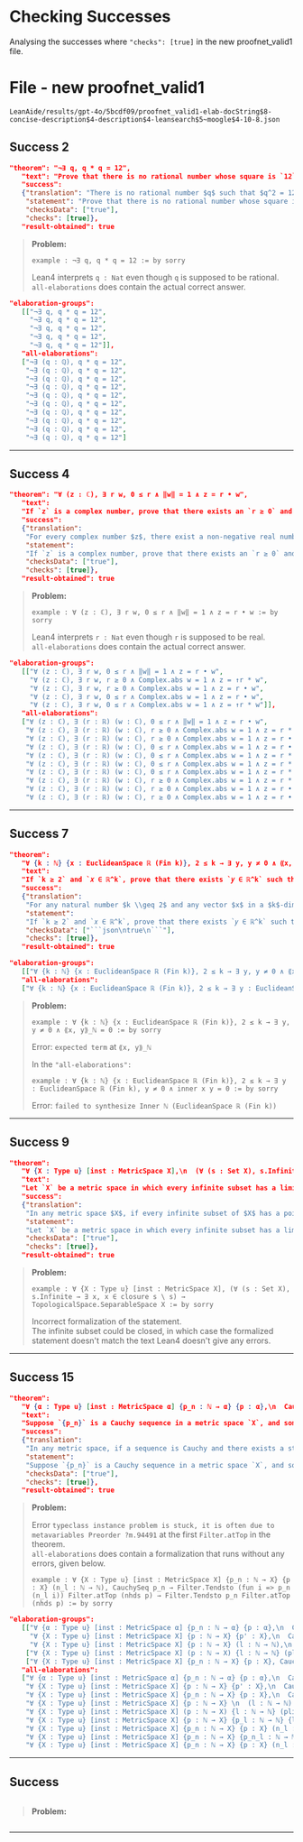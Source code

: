 # Checking Successes

Analysing the successes where `"checks": [true]` in the new proofnet_valid1 file.

# File - new proofnet_valid1

`LeanAide/results/gpt-4o/5bcdf09/proofnet_valid1-elab-docString$8-concise-description$4-description$4-leansearch$5~moogle$4-10-8.json`

## Success 2

```json
"theorem": "¬∃ q, q * q = 12",
   "text": "Prove that there is no rational number whose square is `12`.",
   "success":
   {"translation": "There is no rational number $q$ such that $q^2 = 12$.",
    "statement": "Prove that there is no rational number whose square is `12`.",
    "checksData": ["true"],
    "checks": [true]},
   "result-obtained": true
```

> **Problem:**  
>
> ```lean4
> example : ¬∃ q, q * q = 12 := by sorry
> ```
>
> Lean4 interprets `q : Nat` even though `q` is supposed to be rational.  
> `all-elaborations` does contain the actual correct answer.

```json
"elaboration-groups":
   [["¬∃ q, q * q = 12",
     "¬∃ q, q * q = 12",
     "¬∃ q, q * q = 12",
     "¬∃ q, q * q = 12",
     "¬∃ q, q * q = 12"]],
   "all-elaborations":
   ["¬∃ (q : ℚ), q * q = 12",
    "¬∃ (q : ℚ), q * q = 12",
    "¬∃ (q : ℚ), q * q = 12",
    "¬∃ (q : ℚ), q * q = 12",
    "¬∃ (q : ℚ), q * q = 12",
    "¬∃ (q : ℚ), q * q = 12",
    "¬∃ (q : ℚ), q * q = 12",
    "¬∃ (q : ℚ), q * q = 12",
    "¬∃ (q : ℚ), q * q = 12",
    "¬∃ (q : ℚ), q * q = 12"]
```

---

## Success 4

```json
"theorem": "∀ (z : ℂ), ∃ r w, 0 ≤ r ∧ ‖w‖ = 1 ∧ z = r • w",
   "text":
   "If `z` is a complex number, prove that there exists an `r ≥ 0` and a complex number `w` with `| w | = 1` such that `z = rw`.",
   "success":
   {"translation":
    "For every complex number $z$, there exist a non-negative real number $r$ and a complex number $w$ with norm $1$ such that $z = r \\cdot w$.",
    "statement":
    "If `z` is a complex number, prove that there exists an `r ≥ 0` and a complex number `w` with `| w | = 1` such that `z = rw`.",
    "checksData": ["true"],
    "checks": [true]},
   "result-obtained": true
```

> **Problem:**  
> 
> ```lean4
> example : ∀ (z : ℂ), ∃ r w, 0 ≤ r ∧ ‖w‖ = 1 ∧ z = r • w := by sorry
> ```
>
> Lean4 interprets `r : Nat` even though `r` is supposed to be real.  
> `all-elaborations` does contain the actual correct answer.

```json
"elaboration-groups":
   [["∀ (z : ℂ), ∃ r w, 0 ≤ r ∧ ‖w‖ = 1 ∧ z = r • w",
     "∀ (z : ℂ), ∃ r w, r ≥ 0 ∧ Complex.abs w = 1 ∧ z = ↑r * w",
     "∀ (z : ℂ), ∃ r w, r ≥ 0 ∧ Complex.abs w = 1 ∧ z = r • w",
     "∀ (z : ℂ), ∃ r w, 0 ≤ r ∧ Complex.abs w = 1 ∧ z = r • w",
     "∀ (z : ℂ), ∃ r w, 0 ≤ r ∧ Complex.abs w = 1 ∧ z = ↑r * w"]],
   "all-elaborations":
   ["∀ (z : ℂ), ∃ (r : ℝ) (w : ℂ), 0 ≤ r ∧ ‖w‖ = 1 ∧ z = r • w",
    "∀ (z : ℂ), ∃ (r : ℝ) (w : ℂ), r ≥ 0 ∧ Complex.abs w = 1 ∧ z = r * w",
    "∀ (z : ℂ), ∃ (r : ℝ) (w : ℂ), r ≥ 0 ∧ Complex.abs w = 1 ∧ z = r • w",
    "∀ (z : ℂ), ∃ (r : ℝ) (w : ℂ), 0 ≤ r ∧ Complex.abs w = 1 ∧ z = r • w",
    "∀ (z : ℂ), ∃ (r : ℝ) (w : ℂ), 0 ≤ r ∧ Complex.abs w = 1 ∧ z = r * w",
    "∀ (z : ℂ), ∃ (r : ℝ) (w : ℂ), 0 ≤ r ∧ Complex.abs w = 1 ∧ z = r * w",
    "∀ (z : ℂ), ∃ (r : ℝ) (w : ℂ), 0 ≤ r ∧ Complex.abs w = 1 ∧ z = r * w",
    "∀ (z : ℂ), ∃ (r : ℝ) (w : ℂ), r ≥ 0 ∧ Complex.abs w = 1 ∧ z = r * w",
    "∀ (z : ℂ), ∃ (r : ℝ) (w : ℂ), r ≥ 0 ∧ Complex.abs w = 1 ∧ z = r • w",
    "∀ (z : ℂ), ∃ (r : ℝ) (w : ℂ), r ≥ 0 ∧ Complex.abs w = 1 ∧ z = r • w"]
```

---

## Success 7

```json
"theorem":
   "∀ {k : ℕ} {x : EuclideanSpace ℝ (Fin k)}, 2 ≤ k → ∃ y, y ≠ 0 ∧ ⟪x, y⟫_ℕ = 0",
   "text":
   "If `k ≥ 2` and `𝑥 ∈ ℝ^k`, prove that there exists `𝑦 ∈ ℝ^k` such that `𝑦 ≠ 0` but `𝑥 ⋅ 𝑦 = 0`.",
   "success":
   {"translation":
    "For any natural number $k \\geq 2$ and any vector $x$ in a $k$-dimensional Euclidean space, there exists a non-zero vector $y$ such that the dot product of $x$ and $y$ is zero.",
    "statement":
    "If `k ≥ 2` and `𝑥 ∈ ℝ^k`, prove that there exists `𝑦 ∈ ℝ^k` such that `𝑦 ≠ 0` but `𝑥 ⋅ 𝑦 = 0`.",
    "checksData": ["```json\ntrue\n```"],
    "checks": [true]},
   "result-obtained": true
```

```json
"elaboration-groups":
   [["∀ {k : ℕ} {x : EuclideanSpace ℝ (Fin k)}, 2 ≤ k → ∃ y, y ≠ 0 ∧ ⟪x, y⟫_ℕ = 0"]],
   "all-elaborations":
   ["∀ {k : ℕ} {x : EuclideanSpace ℝ (Fin k)}, 2 ≤ k → ∃ y : EuclideanSpace ℝ (Fin k), y ≠ 0 ∧ inner x y = 0"]
```

> **Problem:**  
>
> ```lean4
> example : ∀ {k : ℕ} {x : EuclideanSpace ℝ (Fin k)}, 2 ≤ k → ∃ y, y ≠ 0 ∧ ⟪x, y⟫_ℕ = 0 := by sorry
> ```
>
> Error: `expected term` at `⟪x, y⟫_ℕ`
>
> In the `"all-elaborations":`
>
> ```lean4
> example : ∀ {k : ℕ} {x : EuclideanSpace ℝ (Fin k)}, 2 ≤ k → ∃ y : EuclideanSpace ℝ (Fin k), y ≠ 0 ∧ inner x y = 0 := by sorry
> ```
>
> Error: ``failed to synthesize Inner ℕ (EuclideanSpace ℝ (Fin k))``

---

## Success 9

```json
"theorem":
   "∀ {X : Type u} [inst : MetricSpace X],\n  (∀ (s : Set X), s.Infinite → ∃ x, x ∈ closure s \\ s) → TopologicalSpace.SeparableSpace X",
   "text":
   "Let `X` be a metric space in which every infinite subset has a limit point. Prove that `X` is separable.",
   "success":
   {"translation":
    "In any metric space $X$, if every infinite subset of $X$ has a point in its closure that is not in the subset itself, then $X$ is a separable space.",
    "statement":
    "Let `X` be a metric space in which every infinite subset has a limit point. Prove that `X` is separable.",
    "checksData": ["true"],
    "checks": [true]},
   "result-obtained": true
```

> **Problem:**  
>
> ```lean4
> example : ∀ {X : Type u} [inst : MetricSpace X], (∀ (s : Set X), s.Infinite → ∃ x, x ∈ closure s \ s) → TopologicalSpace.SeparableSpace X := by sorry
> ```
>
> Incorrect formalization of the statement.  
> The infinite subset could be closed, in which case the formalized statement doesn't match the text
> Lean4 doesn't give any errors.

---

## Success 15

```json
"theorem":
   "∀ {α : Type u} [inst : MetricSpace α] {p_n : ℕ → α} {p : α},\n  CauchySeq p_n →\n    (∃ l, StrictMono l ∧ Filter.Tendsto (p_n ∘ l) Filter.atTop (nhds p)) → Filter.Tendsto p_n Filter.atTop (nhds p)",
   "text":
   "Suppose `{p_n}` is a Cauchy sequence in a metric space `X`, and some sequence `{p_{n l}}` converges to a point `p ∈ X`. Prove that the full sequence `{p_n}` converges to `p`.",
   "success":
   {"translation":
    "In any metric space, if a sequence is Cauchy and there exists a strictly increasing subsequence that converges to a point $p$, then the original sequence also converges to $p$.",
    "statement":
    "Suppose `{p_n}` is a Cauchy sequence in a metric space `X`, and some sequence `{p_{n l}}` converges to a point `p ∈ X`. Prove that the full sequence `{p_n}` converges to `p`.",
    "checksData": ["true"],
    "checks": [true]},
   "result-obtained": true
```

> **Problem:**  
> 
> Error `typeclass instance problem is stuck, it is often due to metavariables Preorder ?m.94491` at the first `Filter.atTop` in the theorem.  
> `all-elaborations` does contain a formalization that runs without any errors, given below.
> 
> ```lean4
> example : ∀ {X : Type u} [inst : MetricSpace X] {p_n : ℕ → X} {p : X} (n_l : ℕ → ℕ), CauchySeq p_n → Filter.Tendsto (fun i => p_n (n_l i)) Filter.atTop (nhds p) → Filter.Tendsto p_n Filter.atTop (nhds p) := by sorry
> ```

```json
"elaboration-groups":
   [["∀ {α : Type u} [inst : MetricSpace α] {p_n : ℕ → α} {p : α},\n  CauchySeq p_n →\n    (∃ l, StrictMono l ∧ Filter.Tendsto (p_n ∘ l) Filter.atTop (nhds p)) → Filter.Tendsto p_n Filter.atTop (nhds p)",
     "∀ {X : Type u} [inst : MetricSpace X] {p : ℕ → X} {p' : X},\n  CauchySeq p →\n    (∃ l, StrictMono l ∧ Filter.Tendsto (p ∘ l) Filter.atTop (nhds p')) → Filter.Tendsto p Filter.atTop (nhds p')",
     "∀ {X : Type u} [inst : MetricSpace X] {p : ℕ → X} (l : ℕ → ℕ),\n  StrictMono l →\n    ∀ {q : X}, CauchySeq p → Filter.Tendsto (p ∘ l) Filter.atTop (nhds q) → Filter.Tendsto p Filter.atTop (nhds q)"],
    ["∀ {X : Type u} [inst : MetricSpace X] (p : ℕ → X) {l : ℕ → ℕ} (plim : X),\n  CauchySeq p → Filter.Tendsto (p ∘ l) Filter.atTop (nhds plim) → Filter.Tendsto p Filter.atTop (nhds plim)"],
    ["∀ {X : Type u} [inst : MetricSpace X] {p_n : ℕ → X} {p : X}, CauchySeq p_n → Filter.Tendsto p_n Filter.atTop (nhds p)"]],
   "all-elaborations":
   ["∀ {α : Type u} [inst : MetricSpace α] {p_n : ℕ → α} {p : α},\n  CauchySeq p_n → (∃ l : ℕ → ℕ, StrictMono l ∧ Filter.Tendsto (p_n ∘ l) Filter.atTop (nhds p)) → Filter.Tendsto p_n Filter.atTop (nhds p)",
    "∀ {X : Type u} [inst : MetricSpace X] {p : ℕ → X} {p' : X},\n  CauchySeq p →\n  (∃ (l : ℕ → ℕ), StrictMono l ∧ Filter.Tendsto (p ∘ l) Filter.atTop (nhds p')) →\n  Filter.Tendsto p Filter.atTop (nhds p')",
    "∀ {X : Type u} [inst : MetricSpace X] {p_n : ℕ → X} {p : X},\n  CauchySeq p_n →\n    ∃ {l : ℕ → ℕ}, StrictMono l ∧ Filter.Tendsto (fun n => p_n (l n)) Filter.atTop (nhds p) →\n      Filter.Tendsto p_n Filter.atTop (nhds p)",
    "∀ {X : Type u} [inst : MetricSpace X] {p : ℕ → X} \n  (l : ℕ → ℕ) (hl : StrictMono l) {q : X},\n  CauchySeq p →\n  Filter.Tendsto (p ∘ l) Filter.atTop (nhds q) →\n  Filter.Tendsto p Filter.atTop (nhds q)",
    "∀ {X : Type u} [inst : MetricSpace X] (p : ℕ → X) {l : ℕ → ℕ} (plim : X),\n  CauchySeq p →\n  Filter.Tendsto (p ∘ l) Filter.atTop (nhds plim) →\n  Filter.Tendsto p Filter.atTop (nhds plim)",
    "∀ {X : Type u} [inst : MetricSpace X] {p : ℕ → X} {p_l : ℕ → ℕ} {l : X},\n  CauchySeq p →\n  (∀ m, p (p_l m) = l) →\n  Filter.Tendsto (fun n => p (p_l n)) Filter.atTop (nhds l) →\n  Filter.Tendsto p Filter.atTop (nhds l)",
    "∀ {X : Type u} [inst : MetricSpace X] {p_n : ℕ → X} {p : X} (n_l : ℕ → ℕ),\n  CauchySeq p_n →\n    Filter.Tendsto (fun i => p_n (n_l i)) Filter.atTop (nhds p) → Filter.Tendsto p_n Filter.atTop (nhds p)",
    "∀ {X : Type u} [inst : MetricSpace X] {p_n : ℕ → X} {p_n_l : ℕ → ℕ} {p : X},\n  CauchySeq p_n →\n    Filter.Tendsto (p_n ∘ p_n_l) Filter.atTop (nhds p) → Filter.Tendsto p_n Filter.atTop (nhds p)",
    "∀ {X : Type u} [inst : MetricSpace X] {p_n : ℕ → X} {p : X} (n_l : ℕ → ℕ),\n  CauchySeq p_n →\n    Filter.Tendsto (fun l => p_n (n_l l)) Filter.atTop (nhds p) →\n    Filter.Tendsto p_n Filter.atTop (nhds p)"]
```

---

## Success

```json

```

> **Problem:**  
> 
> 

```json

```

---